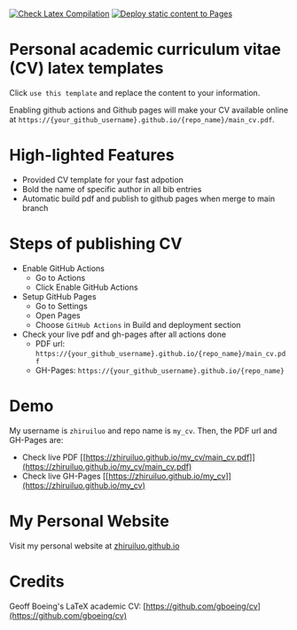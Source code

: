[![Check Latex Compilation](https://github.com/zhiruiluo/my_cv/actions/workflows/check_latex.yml/badge.svg)](https://github.com/zhiruiluo/my_cv/actions/workflows/check_latex.yml)
[![Deploy static content to Pages](https://github.com/zhiruiluo/my_cv/actions/workflows/publish_static.yml/badge.svg)](https://github.com/zhiruiluo/my_cv/actions/workflows/publish_static.yml)
# Personal academic curriculum vitae (CV) latex templates
Click `use this template` and replace the content to your information.

Enabling github actions and Github pages will make your CV available online at ```https://{your_github_username}.github.io/{repo_name}/main_cv.pdf```.

# High-lighted Features
- Provided CV template for your fast adpotion
- Bold the name of specific author in all bib entries
- Automatic build pdf and publish to github pages when merge to main branch

# Steps of publishing CV
- Enable GitHub Actions
    - Go to Actions
    - Click Enable GitHub Actions
- Setup GitHub Pages
    - Go to Settings
    - Open Pages
    - Choose ```GitHub Actions``` in Build and deployment section
- Check your live pdf and gh-pages after all actions done
    - PDF url: ```https://{your_github_username}.github.io/{repo_name}/main_cv.pdf```
    - GH-Pages: ```https://{your_github_username}.github.io/{repo_name}```
    
# Demo
My username is ```zhiruiluo``` and repo name is ```my_cv```. Then, the PDF url and GH-Pages are:
- Check live PDF [[https://zhiruiluo.github.io/my_cv/main_cv.pdf]](https://zhiruiluo.github.io/my_cv/main_cv.pdf)
- Check live GH-Pages [[https://zhiruiluo.github.io/my_cv]](https://zhiruiluo.github.io/my_cv)

# My Personal Website
Visit my personal website at [zhiruiluo.github.io](https://zhiruiluo.github.io)

# Credits
Geoff Boeing's LaTeX academic CV: [https://github.com/gboeing/cv](https://github.com/gboeing/cv)
